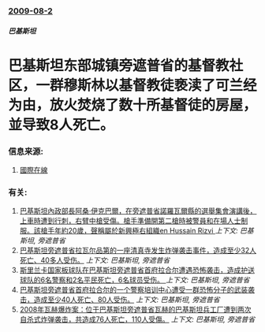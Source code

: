 ### [2009-08-2](/news/2009/08/2/index.md)

##### 巴基斯坦
# 巴基斯坦东部城镇旁遮普省的基督教社区，一群穆斯林以基督教徒亵渎了可兰经为由，放火焚烧了数十所基督徒的房屋，並导致8人死亡。




### 信息来源:

1. [國際在線](http://gb.cri.cn/27824/2009/08/02/1062s2580223.htm)

### 有关:

1. [巴基斯坦內政部長阿桑·伊克巴爾，在旁遮普省諾羅瓦爾縣的選舉集會演講後，上車時遭到行刺，右臂中槍受傷。槍手準備開第二槍時被警員和在場人士制服。該槍手年約20歲，聲稱屬於新興極右組織en Hussain Rizvi ](/news/2018/05/6/巴基斯坦內政部長阿桑-伊克巴爾-在旁遮普省諾羅瓦爾縣的選舉集會演講後-上車時遭到行刺-右臂中槍受傷-槍手準備開第二槍時被.md) _上下文: 巴基斯坦, 旁遮普省_
2. [ 巴基斯坦旁遮普省拉瓦尔品第的一座清真寺发生炸弹袭击事件，造成至少32人死亡、40多人受伤。](/news/2009/12/4/巴基斯坦旁遮普省拉瓦尔品第的一座清真寺发生炸弹袭击事件-造成至少32人死亡-40多人受伤.md) _上下文: 巴基斯坦, 旁遮普省_
3. [斯里兰卡国家板球队在巴基斯坦旁遮普省首府拉合尔遭遇恐怖袭击，造成护送球队的6名警察和2名平民死亡，6名球员受伤。 ](/news/2009/03/4/斯里兰卡国家板球队在巴基斯坦旁遮普省首府拉合尔遭遇恐怖袭击-造成护送球队的6名警察和2名平民死亡-6名球员受伤.md) _上下文: 巴基斯坦, 旁遮普省_
4. [巴基斯坦旁遮普省首府拉合尔的一个警察培训中心遭受一群恐怖分子的武装袭击，造成至少40人死亡、80人受伤。](/news/2009/03/30/巴基斯坦旁遮普省首府拉合尔的一个警察培训中心遭受一群恐怖分子的武装袭击-造成至少40人死亡-80人受伤.md) _上下文: 巴基斯坦, 旁遮普省_
5. [ 2008年瓦赫爆炸案：位于巴基斯坦旁遮普省瓦赫的巴基斯坦兵工厂遭到两次自杀式炸弹袭击，共造成76人死亡，110人受傷。](/news/2008/08/21/2008年瓦赫爆炸案-位于巴基斯坦旁遮普省瓦赫的巴基斯坦兵工厂遭到两次自杀式炸弹袭击-共造成76人死亡-110人受傷.md) _上下文: 巴基斯坦, 旁遮普省_
